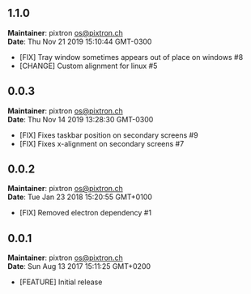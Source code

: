 ## 1.1.0
**Maintainer**: pixtron <os@pixtron.ch>\
**Date**: Thu Nov 21 2019 15:10:44 GMT-0300

* [FIX] Tray window sometimes appears out of place on windows #8
* [CHANGE] Custom alignment for linux #5


## 0.0.3
**Maintainer**: pixtron <os@pixtron.ch>\
**Date**: Thu Nov 14 2019 13:28:30 GMT-0300

* [FIX] Fixes taskbar position on secondary screens #9
* [FIX] Fixes x-alignment on secondary screens #7


## 0.0.2
**Maintainer**: pixtron <os@pixtron.ch>\
**Date**: Tue Jan 23 2018 15:20:55 GMT+0100

* [FIX] Removed electron dependency #1


## 0.0.1
**Maintainer**: pixtron <os@pixtron.ch>\
**Date**: Sun Aug 13 2017 15:11:25 GMT+0200

* [FEATURE] Initial release
